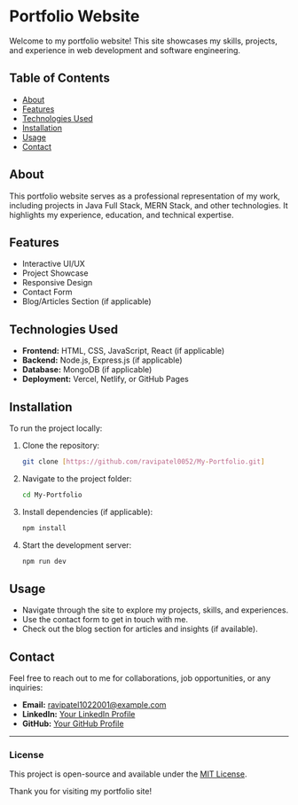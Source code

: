 # Portfolio Website

Welcome to my portfolio website! This site showcases my skills, projects, and experience in web development and software engineering.

## Table of Contents
- [About](#about)
- [Features](#features)
- [Technologies Used](#technologies-used)
- [Installation](#installation)
- [Usage](#usage)
- [Contact](#contact)

## About
This portfolio website serves as a professional representation of my work, including projects in Java Full Stack, MERN Stack, and other technologies. It highlights my experience, education, and technical expertise.

## Features
- Interactive UI/UX
- Project Showcase
- Responsive Design
- Contact Form
- Blog/Articles Section (if applicable)

## Technologies Used
- **Frontend:** HTML, CSS, JavaScript, React (if applicable)
- **Backend:** Node.js, Express.js (if applicable)
- **Database:** MongoDB (if applicable)
- **Deployment:** Vercel, Netlify, or GitHub Pages

## Installation
To run the project locally:
1. Clone the repository:
   ```bash
   git clone [https://github.com/ravipatel0052/My-Portfolio.git]
   ```
2. Navigate to the project folder:
   ```bash
   cd My-Portfolio
   ```
3. Install dependencies (if applicable):
   ```bash
   npm install
   ```
4. Start the development server:
   ```bash
   npm run dev
   ```

## Usage
- Navigate through the site to explore my projects, skills, and experiences.
- Use the contact form to get in touch with me.
- Check out the blog section for articles and insights (if available).

## Contact
Feel free to reach out to me for collaborations, job opportunities, or any inquiries:
- **Email:** ravipatel1022001@example.com
- **LinkedIn:** [Your LinkedIn Profile](https://linkedin.com/in/ravipatel0052)
- **GitHub:** [Your GitHub Profile](https://github.com/ravipatel0052)

---
### License
This project is open-source and available under the [MIT License](LICENSE).

Thank you for visiting my portfolio site!

